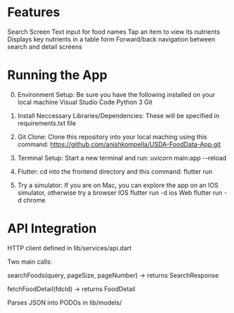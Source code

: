 # Features
Search Screen
Text input for food names
Tap an item to view its nutrients
Displays key nutrients in a table form
Forward/back navigation between search and detail screens


# Running the App 
0. Environment Setup: Be sure you have the following installed on your local machine
Visual Studio Code
Python 3
Git

1. Install Neccessary Libraries/Dependencies: These will be specified in requirements.txt file

2. Git Clone: Clone this repository into your local maching using this command:
https://github.com/anishkompella/USDA-FoodData-App.git

3. Terminal Setup: Start a new terminal and run:
uvicorn main:app --reload

4. Flutter: cd into the frontend directory and this command:
flutter run

5. Try a simulator: If you are on Mac, you can explore the app on an IOS simulator, otherwise try a browser
IOS
flutter run -d ios
Web 
flutter run -d chrome


# API Integration
HTTP client defined in lib/services/api.dart

Two main calls:

searchFoods(query, pageSize, pageNumber) → returns SearchResponse

fetchFoodDetail(fdcId) → returns FoodDetail

Parses JSON into PODOs in lib/models/

